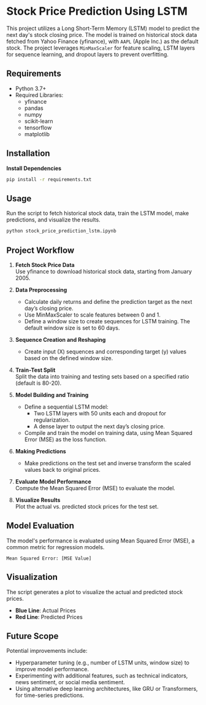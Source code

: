 
# Stock Price Prediction Using LSTM

This project utilizes a Long Short-Term Memory (LSTM) model to predict the next day's stock closing price. The model is trained on historical stock data fetched from Yahoo Finance (yfinance), with `AAPL` (Apple Inc.) as the default stock. The project leverages `MinMaxScaler` for feature scaling, LSTM layers for sequence learning, and dropout layers to prevent overfitting.



## Requirements

- Python 3.7+
- Required Libraries:
  - yfinance
  - pandas
  - numpy
  - scikit-learn
  - tensorflow
  - matplotlib

## Installation

 **Install Dependencies**
   ```bash
   pip install -r requirements.txt
   ```

## Usage

Run the script to fetch historical stock data, train the LSTM model, make predictions, and visualize the results.

```bash
python stock_price_prediction_lstm.ipynb
```

## Project Workflow

1. **Fetch Stock Price Data**  
   Use yfinance to download historical stock data, starting from January 2005.

2. **Data Preprocessing**  
   - Calculate daily returns and define the prediction target as the next day’s closing price.
   - Use MinMaxScaler to scale features between 0 and 1.
   - Define a window size to create sequences for LSTM training. The default window size is set to 60 days.

3. **Sequence Creation and Reshaping**  
   - Create input (X) sequences and corresponding target (y) values based on the defined window size.

4. **Train-Test Split**  
   Split the data into training and testing sets based on a specified ratio (default is 80-20).

5. **Model Building and Training**  
   - Define a sequential LSTM model:
     - Two LSTM layers with 50 units each and dropout for regularization.
     - A dense layer to output the next day’s closing price.
   - Compile and train the model on training data, using Mean Squared Error (MSE) as the loss function.

6. **Making Predictions**  
   - Make predictions on the test set and inverse transform the scaled values back to original prices.

7. **Evaluate Model Performance**  
   Compute the Mean Squared Error (MSE) to evaluate the model.

8. **Visualize Results**  
   Plot the actual vs. predicted stock prices for the test set.

## Model Evaluation

The model's performance is evaluated using Mean Squared Error (MSE), a common metric for regression models.

```plaintext
Mean Squared Error: [MSE Value]
```

## Visualization

The script generates a plot to visualize the actual and predicted stock prices.

- **Blue Line**: Actual Prices
- **Red Line**: Predicted Prices

## Future Scope

Potential improvements include:
- Hyperparameter tuning (e.g., number of LSTM units, window size) to improve model performance.
- Experimenting with additional features, such as technical indicators, news sentiment, or social media sentiment.
- Using alternative deep learning architectures, like GRU or Transformers, for time-series predictions.
